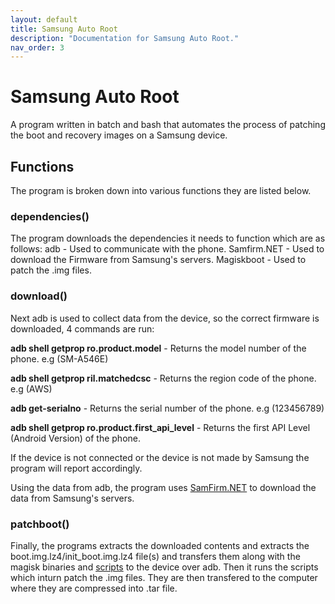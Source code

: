 ```yaml
---
layout: default
title: Samsung Auto Root
description: "Documentation for Samsung Auto Root."
nav_order: 3
---
```


# Samsung Auto Root
A program written in batch and bash that automates the process of patching the boot and recovery images on a Samsung device.

## Functions
The program is broken down into various functions they are listed below.

### dependencies()

The program downloads the dependencies it needs to function which are as follows:
adb - Used to communicate with the phone.
Samfirm.NET - Used to download the Firmware from Samsung's servers.
Magiskboot - Used to patch the .img files.

### download()

Next adb is used to collect data from the device, so the correct firmware is downloaded, 4 commands are run:

**adb shell getprop ro.product.model** - Returns the model number of the phone. e.g (SM-A546E)

**adb shell getprop ril.matchedcsc** - Returns the region code of the phone. e.g (AWS)

**adb get-serialno** - Returns the serial number of the phone. e.g (123456789)

**adb shell getprop ro.product.first_api_level** - Returns the first API Level (Android Version) of the phone.

If the device is not connected or the device is not made by Samsung the program will report accordingly.

Using the data from adb, the program uses [SamFirm.NET](https://github.com/jesec/SamFirm.NET) to download the data from Samsung's servers.

### patchboot()

Finally, the programs extracts the downloaded contents and extracts the boot.img.lz4/init_boot.img.lz4 file(s)
and transfers them along with the magisk binaries and [scripts](https://github.com/topjohnwu/Magisk/tree/master/scripts)
to the device over adb. Then it runs the scripts which inturn patch the .img files. They are then transfered to the 
computer where they are compressed into .tar file.
